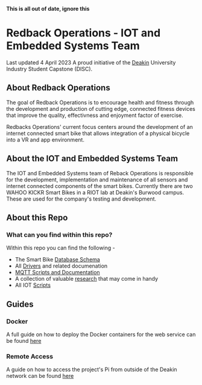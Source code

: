 **This is all out of date, ignore this**

# Redback Operations - IOT and Embedded Systems Team

Last updated 4 April 2023
A proud initiative of the [Deakin](https://www.deakin.edu.au/) University Industry Student Capstone (DISC).

## About Redback Operations
The goal of Redback Operations is to encourage health and fitness through the development and production of cutting edge, connected fitness devices that improve the quality, effectivness and enjoyment factor of exercise. 

Redbacks Operations' current focus centers around the development of an internet connected smart bike that allows integration of a physical bicycle into a VR and app environment. 

## About the IOT and Embedded Systems Team
The IOT and Embedded Systems team of Reback Operations is responsible for the development, implementation and maintenance of all sensors and internet connected components of the smart bikes. Currently there are two WAHOO KICKR Smart Bikes in a RIOT lab at Deakin's Burwood campus. These are used for the company's testing and development. 

## About this Repo
### What can you find within this repo?
Within this repo you can find the following - 
* The Smart Bike [Database Schema](https://github.com/redbackoperations/iot/tree/main/Database)
* All [Drivers](https://github.com/redbackoperations/iot/tree/main/Drivers) and related documenation
* [MQTT Scripts and Documentation](https://github.com/redbackoperations/iot/tree/main/MQTT)
* A collection of valuable [research](https://github.com/redbackoperations/iot/tree/main/Research) that may come in handy
* All IOT [Scripts](https://github.com/redbackoperations/iot/tree/main/scripts)

## Guides
### Docker
A full guide on how to deploy the Docker containers for the web service can be found [here](https://github.com/redbackoperations/iot/blob/main/docs/iot-web-services-deploy-guide.md)

### Remote Access
A guide on how to access the project's Pi from outside of the Deakin network can be found [here](https://github.com/redbackoperations/iot/blob/main/docs/pi-remote-access-guide.md)

